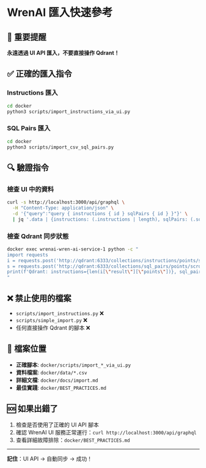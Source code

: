 # WrenAI 匯入快速參考

## 🚨 重要提醒
**永遠透過 UI API 匯入，不要直接操作 Qdrant！**

## ✅ 正確的匯入指令

### Instructions 匯入
```bash
cd docker
python3 scripts/import_instructions_via_ui.py
```

### SQL Pairs 匯入
```bash
cd docker
python3 scripts/import_csv_sql_pairs.py
```

## 🔍 驗證指令

### 檢查 UI 中的資料
```bash
curl -s http://localhost:3000/api/graphql \
  -H "Content-Type: application/json" \
  -d '{"query":"query { instructions { id } sqlPairs { id } }"}' \
  | jq '.data | {instructions: (.instructions | length), sqlPairs: (.sqlPairs | length)}'
```

### 檢查 Qdrant 同步狀態
```bash
docker exec wrenai-wren-ai-service-1 python -c "
import requests
i = requests.post('http://qdrant:6333/collections/instructions/points/scroll', json={'limit': 1}).json()
s = requests.post('http://qdrant:6333/collections/sql_pairs/points/scroll', json={'limit': 1}).json()
print(f'Qdrant: instructions={len(i[\"result\"][\"points\"])}, sql_pairs={len(s[\"result\"][\"points\"])}')
"
```

## ❌ 禁止使用的檔案
- `scripts/import_instructions.py` ❌
- `scripts/simple_import.py` ❌
- 任何直接操作 Qdrant 的腳本 ❌

## 📁 檔案位置
- **正確腳本**: `docker/scripts/import_*_via_ui.py`
- **資料檔案**: `docker/data/*.csv`
- **詳細文檔**: `docker/docs/import.md`
- **最佳實踐**: `docker/BEST_PRACTICES.md`

## 🆘 如果出錯了
1. 檢查是否使用了正確的 UI API 腳本
2. 確認 WrenAI UI 服務正常運行：`curl http://localhost:3000/api/graphql`
3. 查看詳細故障排除：`docker/BEST_PRACTICES.md`

---
**記住**：UI API → 自動同步 → 成功！ 